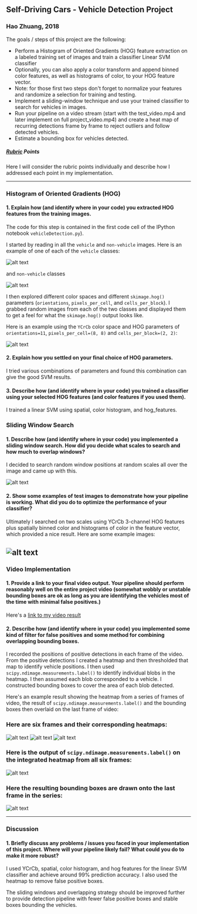 ## Self-Driving Cars - Vehicle Detection Project

### Hao Zhuang, 2018

The goals / steps of this project are the following:

* Perform a Histogram of Oriented Gradients (HOG) feature extraction on a labeled training set of images and train a classifier Linear SVM classifier
* Optionally, you can also apply a color transform and append binned color features, as well as histograms of color, to your HOG feature vector. 
* Note: for those first two steps don't forget to normalize your features and randomize a selection for training and testing.
* Implement a sliding-window technique and use your trained classifier to search for vehicles in images.
* Run your pipeline on a video stream (start with the test_video.mp4 and later implement on full project_video.mp4) and create a heat map of recurring detections frame by frame to reject outliers and follow detected vehicles.
* Estimate a bounding box for vehicles detected.

[//]: # (Image References)

[cars]: ./images/cars.png
[nocars]: ./images/nocars.png
[hogs]: ./images/hogs.png
[norm_features]: ./images/norm_features.png
[slide_windows]: ./images/slide_windows.png
[boxes]: ./images/boxes.png
[testheatmap]: ./images/test_heatmap.png
[heatmap1]:  ./images/heatmap1.png
[heatmap2]:  ./images/heatmap2.png
[heatmap3]:  ./images/heatmap3.png
[heatmap_res]:  ./images/heatmap_res.png

[image1]: ./examples/car_not_car.png
[image2]: ./examples/HOG_example.jpg
[image3]: ./examples/sliding_windows.jpg
[image4]: ./examples/sliding_window.jpg
[image5]: ./examples/bboxes_and_heat.png
[image6]: ./examples/labels_map.png
[image7]: ./examples/output_bboxes.png
[video1]: ./project_video.mp4

##### [Rubric](https://review.udacity.com/#!/rubrics/513/view) Points

Here I will consider the rubric points individually and describe how I addressed each point in my implementation.  

---


### Histogram of Oriented Gradients (HOG)

#### 1. Explain how (and identify where in your code) you extracted HOG features from the training images.

The code for this step is contained in the first code cell of the IPython notebook `vehicleDetection.py`).  

I started by reading in all the `vehicle` and `non-vehicle` images.  Here is an example of one of each of the `vehicle` classes:

![alt text][cars]

and `non-vehicle` classes

![alt text][nocars]

 
I then explored different color spaces and different `skimage.hog()` parameters (`orientations`, `pixels_per_cell`, and `cells_per_block`).  I grabbed random images from each of the two classes and displayed them to get a feel for what the `skimage.hog()` output looks like.

Here is an example using the `YCrCb` color space and HOG parameters of `orientations=11`, `pixels_per_cell=(8, 8)` and `cells_per_block=(2, 2)`:


![alt text][hogs]


#### 2. Explain how you settled on your final choice of HOG parameters.

I tried various combinations of parameters and found this combination can give the good SVM results.

#### 3. Describe how (and identify where in your code) you trained a classifier using your selected HOG features (and color features if you used them).

I trained a linear SVM using spatial, color histogram, and hog_features.

### Sliding Window Search

#### 1. Describe how (and identify where in your code) you implemented a sliding window search.  How did you decide what scales to search and how much to overlap windows?

I decided to search random window positions at random scales all over the image and came up with this.

![alt text][slide_windows]

#### 2. Show some examples of test images to demonstrate how your pipeline is working.  What did you do to optimize the performance of your classifier?

Ultimately I searched on two scales using YCrCb 3-channel HOG features plus spatially binned color and histograms of color in the feature vector, which provided a nice result.  Here are some example images:

![alt text][boxes]
---

### Video Implementation

#### 1. Provide a link to your final video output.  Your pipeline should perform reasonably well on the entire project video (somewhat wobbly or unstable bounding boxes are ok as long as you are identifying the vehicles most of the time with minimal false positives.)
Here's a [link to my video result](./videos/project_video.mp4)


#### 2. Describe how (and identify where in your code) you implemented some kind of filter for false positives and some method for combining overlapping bounding boxes.

I recorded the positions of positive detections in each frame of the video.  From the positive detections I created a heatmap and then thresholded that map to identify vehicle positions.  I then used `scipy.ndimage.measurements.label()` to identify individual blobs in the heatmap.  I then assumed each blob corresponded to a vehicle.  I constructed bounding boxes to cover the area of each blob detected.  

Here's an example result showing the heatmap from a series of frames of video, the result of `scipy.ndimage.measurements.label()` and the bounding boxes then overlaid on the last frame of video:

### Here are six frames and their corresponding heatmaps:
![alt text][testheatmap]
![alt text][heatmap1]
![alt text][heatmap2]

### Here is the output of `scipy.ndimage.measurements.label()` on the integrated heatmap from all six frames:
![alt text][heatmap3]

### Here the resulting bounding boxes are drawn onto the last frame in the series:
![alt text][heatmap_res]



---

### Discussion

#### 1. Briefly discuss any problems / issues you faced in your implementation of this project.  Where will your pipeline likely fail?  What could you do to make it more robust?


I used YCrCb, spatial, color histogram, and hog features for the linear SVM classifier and achieve around 99% prediction accuracy. I also used the heatmap to remove false positive boxes. 

The sliding windows and overlapping strategy should be improved further to provide  detection pipeline with fewer false positive boxes and stable boxes bounding the vehicles.